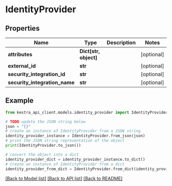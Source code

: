 # IdentityProvider


## Properties

Name | Type | Description | Notes
------------ | ------------- | ------------- | -------------
**attributes** | **Dict[str, object]** |  | [optional] 
**external_id** | **str** |  | [optional] 
**security_integration_id** | **str** |  | [optional] 
**security_integration_name** | **str** |  | [optional] 

## Example

```python
from kestra_api_client.models.identity_provider import IdentityProvider

# TODO update the JSON string below
json = "{}"
# create an instance of IdentityProvider from a JSON string
identity_provider_instance = IdentityProvider.from_json(json)
# print the JSON string representation of the object
print(IdentityProvider.to_json())

# convert the object into a dict
identity_provider_dict = identity_provider_instance.to_dict()
# create an instance of IdentityProvider from a dict
identity_provider_from_dict = IdentityProvider.from_dict(identity_provider_dict)
```
[[Back to Model list]](../README.md#documentation-for-models) [[Back to API list]](../README.md#documentation-for-api-endpoints) [[Back to README]](../README.md)


